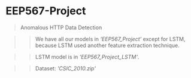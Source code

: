 # EEP567-Project
> Anomalous HTTP Data Detection   

> > We have all our models in *‘EEP567_Project'* except for LSTM, because LSTM used another feature extraction technique.   

> > LSTM model is in *'EEP567_Project_LSTM'*.

> > Dataset: *'CSIC_2010.zip'*
